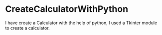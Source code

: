 # CreateCalculatorWithPython
I have create a Calculator with the help of python, I used a Tkinter module to create a calculator.
